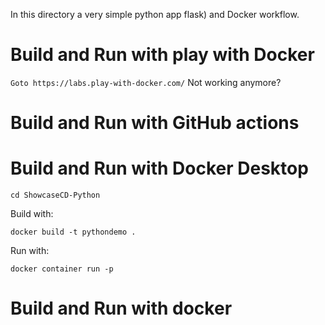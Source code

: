 In this directory a very simple python app flask) and Docker workflow.

# Build and Run with play with Docker
``` Goto https://labs.play-with-docker.com/ ```
Not working anymore?

# Build and Run with GitHub actions

# Build and Run with Docker Desktop

```
cd ShowcaseCD-Python
```
Build with:
```
docker build -t pythondemo .
```
Run with:
```
docker container run -p 
```

# Build and Run with docker 
